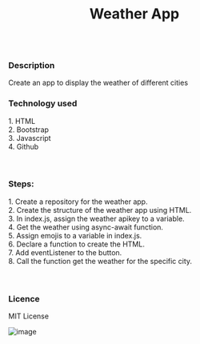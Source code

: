 

<h1 align='center'>Weather App</h1>
<br><br>
<h3>Description</h3>

<p>Create an app to display the weather of different cities<P>

<h3>Technology used</h3>
1. HTML <br>
2. Bootstrap <br>
3. Javascript<br>
4. Github<br>
<br><br>

<h3>Steps: </h3>
1.  Create a repository for the weather app.<br>
2.  Create the structure of the weather app using HTML.<br>
3.  In index.js, assign the weather apikey to a variable.<br>
4.  Get the weather using async-await function.<br>
5.  Assign emojis to a variable in index.js.<br>
6.  Declare a function to create the HTML.<br>
7.  Add eventListener to the button.<br>
8.  Call the function  get the weather for the specific city.<br>
 <br><br>
<h3>Licence</h3>
MIT License




![image](https://user-images.githubusercontent.com/75956735/108943207-7556b000-76ac-11eb-92e9-0c4ad1e96f69.png)
